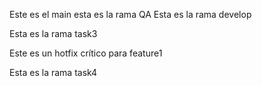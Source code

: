Este es el main
esta es la rama QA
Esta es la rama develop



Esta es la rama task3




Este es un hotfix crítico para feature1




Esta es la rama task4


